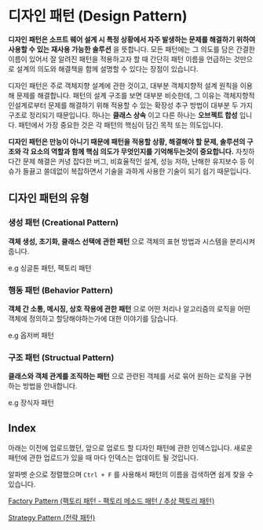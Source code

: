 # 디자인 패턴 (Design Pattern)
__디자인 패턴은 소프트 웨어 설계 시 특정 상황에서 자주 발생하는 문제를 해결하기 위하여 사용할 수 있는 재사용 가능한 솔루션__ 을 뜻합니다. 모든 패턴에는 그 의도를 담은 간결한 이름이 있어서 잘 알려진 패턴을 적용하고자 할 때 간단히 패턴 이름을 언급하는 것만으로 설계의 의도와 해결책을 함께 설명할 수 있다는 장점이 있습니다. 

디자인 패턴은 주로 객체지향 설계에 관한 것이고, 대부분 객체지향적 설계 원칙을 이용해 문제를 해결합니다. 패턴의 설계 구조를 보면 대부분 비슷한데, 그 이유는 객체지향적인설계로부터 문제를 해결하기 위해 적용할 수 있는 확장성 추구 방법이 대부분 두 가지 구조로 정리되기 때문입니다. 하나는 __클래스 상속__ 이고 다른 하나는 __오브젝트 합성__ 입니다. 패턴에서 가장 중요한 것은 각 패턴의 핵심이 담긴 목적 또는 의도입니다. 

__디자인 패턴은 만능이 아니기 때문에 패턴을 적용할 상황, 해결해야 할 문제, 솔루션의 구조와 각 요소의 역할과 함께 핵심 의도가 무엇인지를 기억해두는것이 중요합니다.__ 자칫하다간 문제 해결은 커녕 잡다한 버그, 비효율적인 설계, 성능 저하, 난해한 유지보수 등 이슈가 들끓고 쓸데없이 복잡하면서 기술을 과하게 사용한 기술이 되기 쉽기 때문입니다.

## 디자인 패턴의 유형
### 생성 패턴 (Creational Pattern)
__객체 생성, 초기화, 클래스 선택에 관한 패턴__ 으로 객체의 표현 방법과 시스템을 분리시켜줍니다.

e.g 싱글톤 패턴, 팩토리 패턴

### 행동 패턴 (Behavior Pattern)
__객체 간 소통, 메시징, 상호 작용에 관한 패턴__ 으로 어떤 처리나 알고리즘의 로직을 어떤 객체에 정의하고 할당해야하는가에 대한 이야기를 담습니다.

e.g 옵저버 패턴

### 구조 패턴 (Structual Pattern)
__클래스와 객체 관계를 조직하는 패턴__ 으로 관련된 객체를 서로 묶어 원하는 로직을 구현하는 방법을 안내합니다.

e.g 장식자 패턴

## Index
아래는 이전에 업로드했던, 앞으로 업로드 할 디자인 패턴에 관한 인덱스입니다. 새로운 패턴에 관한 업로드가 있을 때 마다 인덱스는 업데이트 될 것입니다. 

알파벳 순으로 정렬했으며 `Ctrl + F` 를 사용해서 패턴의 이름을 검색하면 쉽게 찾을 수 있습니다.

[Factory Pattern (팩토리 패턴 - 팩토리 메소드 패턴 / 추상 팩토리 패턴)](https://github.com/pong-pong/--Today-I-Learned--/blob/master/%ED%8C%A9%ED%86%A0%EB%A6%AC%20%ED%8C%A8%ED%84%B4%20(Factory%20Pattern).md)

[Strategy Pattern (전략 패턴)](https://github.com/pong-pong/--Today-I-Learned--/commit/57e16ef3505302db81c296cb75699a8a13f0a563)